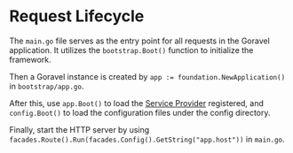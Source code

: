 # Request Lifecycle

The `main.go` file serves as the entry point for all requests in the Goravel application. It utilizes the
`bootstrap.Boot()` function to initialize the framework.

Then a Goravel instance is created by `app := foundation.NewApplication()` in `bootstrap/app.go`.

After this, use `app.Boot()` to load the [Service Provider](service-providers.md) registered, and `config.Boot()` to
load the configuration files under the config directory.

Finally, start the HTTP server by using  `facades.Route().Run(facades.Config().GetString("app.host"))` in `main.go`.

<CommentService/>
